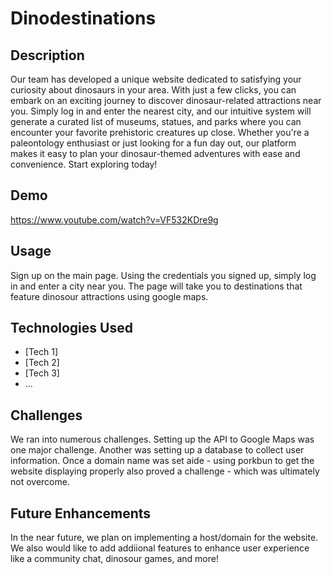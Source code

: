 ﻿# Dinodestinations

## Description

Our team has developed a unique website dedicated to satisfying your curiosity about dinosaurs in your area. With just a few clicks, you can embark on an exciting journey to discover dinosaur-related attractions near you. Simply log in and enter the nearest city, and our intuitive system will generate a curated list of museums, statues, and parks where you can encounter your favorite prehistoric creatures up close. Whether you're a paleontology enthusiast or just looking for a fun day out, our platform makes it easy to plan your dinosaur-themed adventures with ease and convenience. Start exploring today!

## Demo

https://www.youtube.com/watch?v=VF532KDre9g

## Usage

Sign up on the main page. Using the credentials you signed up, simply log in and enter a city near you. The page will take you to destinations that feature dinosour attractions using google maps.

## Technologies Used

- [Tech 1]
- [Tech 2]
- [Tech 3]
- ...

## Challenges

We ran into numerous challenges. Setting up the API to Google Maps was one major challenge. Another was setting up a database to collect user information. Once a domain name was set aide - using porkbun to get the website displaying properly also proved a challenge - which was ultimately not overcome.

## Future Enhancements

In the near future, we plan on implementing a host/domain for the website. We also would like to add addiional features to enhance user experience like a community chat, dinosour games, and more!
